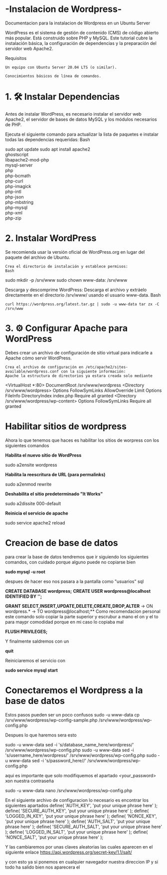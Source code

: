 # -Instalacion de Wordpress-
Documentacion para la instalacion de Wordpress en un Ubuntu Server

WordPress es el sistema de gestión de contenido (CMS) de código abierto más popular. Está construido sobre PHP y MySQL. Este tutorial cubre la instalación básica, la configuración de dependencias y la preparación del servidor web Apache2.

Requisitos

    Un equipo con Ubuntu Server 20.04 LTS (o similar).

    Conocimientos básicos de línea de comandos.

# 1. 🛠️ Instalar Dependencias

Antes de instalar WordPress, es necesario instalar el servidor web Apache2, el servidor de bases de datos MySQL y los módulos necesarios de PHP.

Ejecuta el siguiente comando para actualizar la lista de paquetes e instalar todas las dependencias requeridas:
Bash

sudo apt update
sudo apt install apache2 \
    ghostscript \
    libapache2-mod-php \
    mysql-server \
    php \
    php-bcmath \
    php-curl \
    php-imagick \
    php-intl \
    php-json \
    php-mbstring \
    php-mysql \
    php-xml \
    php-zip

# 2. Instalar WordPress

Se recomienda usar la versión oficial de WordPress.org en lugar del paquete del archivo de Ubuntu.

    Crea el directorio de instalación y establece permisos:
    Bash

sudo mkdir -p /srv/www
sudo chown www-data: /srv/www

Descarga y descomprime WordPress:
Descarga el archivo y extráelo directamente en el directorio /srv/www/ usando el usuario www-data.
Bash

    curl https://wordpress.org/latest.tar.gz | sudo -u www-data tar zx -C /srv/www

# 3. ⚙️ Configurar Apache para WordPress

Debes crear un archivo de configuración de sitio virtual para indicarle a Apache cómo servir WordPress.

    Crea el archivo de configuración en /etc/apache2/sites-available/wordpress.conf con la siguiente información:
    Apache la estructura de directorios ya estara creada solo mediante 

<VirtualHost *:80>
    DocumentRoot /srv/www/wordpress
    <Directory /srv/www/wordpress>
        Options FollowSymLinks
        AllowOverride Limit Options FileInfo DirectoryIndex index.php
        Require all granted
    </Directory>
    <Directory /srv/www/wordpress/wp-content>
        Options FollowSymLinks
        Require all granted
    </Directory>
</VirtualHost>

# Habilitar sitios de wordpress

Ahora lo que tenemos que haces es habilitar los sitios de worpress con los siguientes comandos

**Habilita el nuevo sitio de WordPress**

sudo a2ensite wordpress

**Habilita la reescritura de URL (para permalinks)**

sudo a2enmod rewrite

**Deshabilita el sitio predeterminado "It Works"**

sudo a2dissite 000-default

**Reinicia el servicio de apache**

sudo service apache2 reload

# Creacion de base de datos

para crear la base de datos tendremos que ir siguiendo los siguientes comandos, con cuidado porque alguno puede no copiarse bien 

**sudo mysql -u root**

despues de hacer eso nos pasara a la pantalla como "usuarios" sql 

**CREATE DATABASE wordpress;**
**CREATE USER wordpress@localhost IDENTIFIED BY '<your-password>';**

**GRANT SELECT,INSERT,UPDATE,DELETE,CREATE,DROP,ALTER**
    -> ON wordpress.*
    -> TO wordpress@localhost;**
Como recomendacion personal este comando solo copiar la parte superior y escrubur a mano el on y el to para maypr comodidad porque en mi caso lo copiaba mal

**FLUSH PRIVILEGES;**

Y finalmente saldremos con un 

**quit**

Reiniciaremos el servicio con 

**sudo service mysql start**

# Conectaremos el Wordpress a la base de datos 

Estos pasos pueden ser un poco confusos 
sudo -u www-data cp /srv/www/wordpress/wp-config-sample.php /srv/www/wordpress/wp-config.php

Despues lo que haremos sera esto

sudo -u www-data sed -i 's/database_name_here/wordpress/' /srv/www/wordpress/wp-config.php
sudo -u www-data sed -i 's/username_here/wordpress/' /srv/www/wordpress/wp-config.php
sudo -u www-data sed -i 's/password_here/<your-password>/' /srv/www/wordpress/wp-config.php

aqui es importante que solo modifiquemos el apartado <your_password> xon nuestra contraseña 

sudo -u www-data nano /srv/www/wordpress/wp-config.php

En el siguiente archivo de configuracion lo necesario es encontrar los siguientes apartados
define( 'AUTH_KEY',         'put your unique phrase here' );
define( 'SECURE_AUTH_KEY',  'put your unique phrase here' );
define( 'LOGGED_IN_KEY',    'put your unique phrase here' );
define( 'NONCE_KEY',        'put your unique phrase here' );
define( 'AUTH_SALT',        'put your unique phrase here' );
define( 'SECURE_AUTH_SALT', 'put your unique phrase here' );
define( 'LOGGED_IN_SALT',   'put your unique phrase here' );
define( 'NONCE_SALT',       'put your unique phrase here' );

Y las cambiaremos por unas claves aleatorias las cuales aparecen en el siguiente enlace
https://api.wordpress.org/secret-key/1.1/salt/

y con esto ya si ponemos en cualquier navegador nuestra direccion IP y si todo ha salido bien nos aparecera el 
